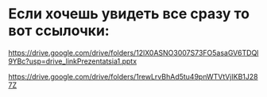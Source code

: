 # Если хочешь увидеть все сразу то вот ссылочки:

https://drive.google.com/drive/folders/12lX0ASNO3007S73FO5asaGV6TDQl9YBc?usp=drive_linkPrezentatsia1.pptx

https://drive.google.com/drive/folders/1rewLrvBhAd5tu49pnWTVtVjIKB1J287Z
